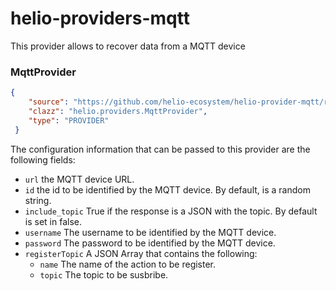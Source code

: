 # helio-providers-mqtt

This provider allows to recover data from a MQTT device


### MqttProvider

````json
{
    "source": "https://github.com/helio-ecosystem/helio-provider-mqtt/releases/download/v0.1.1/helio-provider-mqtt-0.1.1.jar",
    "clazz": "helio.providers.MqttProvider",
    "type": "PROVIDER"
 }
````

The configuration information that can be passed to this provider are the following fields:

 * `url` the MQTT device URL.
 * `id` the id to be identified by the MQTT device. By default, is a random string.
 * `include_topic` True if the response is a JSON with the topic. By default is set in false.
 * `username` The username to be identified by the MQTT device.
 * `password` The password to be identified by the MQTT device.
 * `registerTopic` A JSON Array that contains the following:
    * `name` The name of the action to be register.
    * `topic` The topic to be susbribe.

